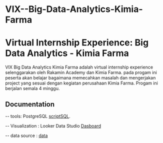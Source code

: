 # VIX--Big-Data-Analytics-Kimia-Farma

# Virtual Internship Experience: Big Data Analytics - Kimia Farma
VIX Big Data Analytics Kimia Farma adalah virtual internship experience selenggarakan oleh Rakamin Academy dan Kimia Farma. pada progam ini peserta akan belajar bagaimana memecahkan masalah dan mengerjakan project yang sesuai dengan kegiatan perusahaan Kimia Farma. Progam ini berjalan semala 4 minggu.


## Documentation
-- tools: PostgreSQL
[scriptSQL](https://github.com/bachtiar09/VIX--Big-Data-Analytics-Kimia-Farma/blob/main/scripsql-vix.txt).

-- Visualization : Looker Data Studio 
[Dasboard](https://lookerstudio.google.com/reporting/7967a3c4-d29e-4672-b32d-a88caa2a312f)

-- data source : [data](https://github.com/bachtiar09/VIX--Big-Data-Analytics-Kimia-Farma/blob/main/Data_Source.xlsx)



